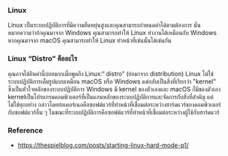 
### Linux

<p>Linux เป็นระบบปฏิบัติการที่มีความยืดหยุ่นสูงและคุณสามารถกำหนดค่าได้ตามต้องการ นั่นหมายความว่าถ้าคุณมาจาก Windows คุณสามารถทำให้ Linux ทำงานได้เหมือนกับ Windows หากคุณมาจาก macOS คุณสามารถทำให้ Linux ทำหน้าที่เช่นนั้นได้เช่นกัน</p>

### Linux “Distro” คืออะไร

คุณอาจได้ยินคำนี้บ่อยมากเมื่อพูดถึง Linux:“ distro” (ย่อมาจาก distribution) Linux ไม่ใช่ระบบปฏิบัติการเต็มรูปแบบเหมือน macOS หรือ Windows แต่กลับเป็นสิ่งที่เรียกว่า "kernel" ซึ่งเป็นหัวใจหลักของระบบปฏิบัติการ
Windows มี kernel ของตัวเองและ macOS ก็มีของตัวเอง kernelเป็นโปรแกรมคอมพิวเตอร์ที่เป็นแกนหลักของระบบปฏิบัติการและจัดการกับสิ่งที่สำคัญ แต่ไม่ใช่ทุกอย่าง กล่าวโดยย่อเคอร์เนลคือซอฟต์แวร์ที่ทำหน้าที่เชื่อมต่อระหว่างฮาร์ดแวร์ของคอมพิวเตอร์กับซอฟต์แวร์อื่น ๆ ในขณะที่ระบบปฏิบัติการคือซอฟต์แวร์ที่ทำหน้าที่เชื่อมต่อระหว่างผู้ใช้กับฮาร์ดแวร์

### Reference 

- https://thespielblog.com/posts/starting-linux-hard-mode-p1/
